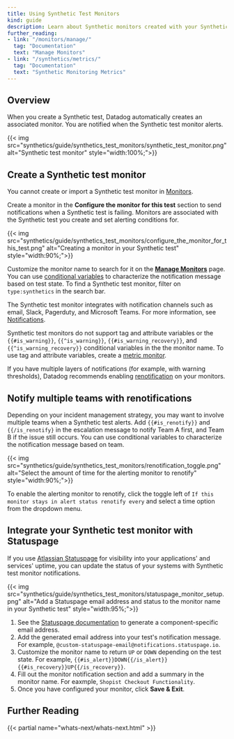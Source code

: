 ```yaml
---
title: Using Synthetic Test Monitors
kind: guide
description: Learn about Synthetic monitors created with your Synthetic tests. 
further_reading:
- link: "/monitors/manage/"
  tag: "Documentation"
  text: "Manage Monitors"
- link: "/synthetics/metrics/"
  tag: "Documentation"
  text: "Synthetic Monitoring Metrics"
---
```


## Overview

When you create a Synthetic test, Datadog automatically creates an associated monitor. You are notified when the Synthetic test monitor alerts.

{{< img src="synthetics/guide/synthetics_test_monitors/synthetic_test_monitor.png" alt="Synthetic test monitor" style="width:100%;">}}

## Create a Synthetic test monitor

<div class="alert alert-info">You cannot create or import a Synthetic test monitor in <a href="/monitors/create/">Monitors</a>.</div>

Create a monitor in the **Configure the monitor for this test** section to send notifications when a Synthetic test is failing. Monitors are associated with the Synthetic test you create and set alerting conditions for. 

{{< img src="synthetics/guide/synthetics_test_monitors/configure_the_monitor_for_this_test.png" alt="Creating a monitor in your Synthetic test" style="width:90%;">}}

Customize the monitor name to search for it on the [**Manage Monitors**][1] page. You can use [conditional variables][2] to characterize the notification message based on test state. To find a Synthetic test monitor, filter on `type:synthetics` in the search bar.

The Synthetic test monitor integrates with notification channels such as email, Slack, Pagerduty, and Microsoft Teams. For more information, see [Notifications][3].

Synthetic test monitors do not support tag and attribute variables or the `{{#is_warning}}`, `{{^is_warning}}`, `{{#is_warning_recovery}}`, and `{{^is_warning_recovery}}` conditional variables in the the monitor name. To use tag and attribute variables, create a [metric monitor][4].

If you have multiple layers of notifications (for example, with warning thresholds), Datadog recommends enabling [renotification][5] on your monitors.

## Notify multiple teams with renotifications

Depending on your incident management strategy, you may want to involve multiple teams when a Synthetic test alerts. Add `{{#is_renotify}}` and `{{/is_renotify}` in the escalation message to notify Team A first, and Team B if the issue still occurs. You can use conditional variables to characterize the notification message based on team. 

{{< img src="synthetics/guide/synthetics_test_monitors/renotification_toggle.png" alt="Select the amount of time for the alerting monitor to renotify" style="width:90%;">}}

To enable the alerting monitor to renotify, click the toggle left of `If this monitor stays in alert status renotify every` and select a time option from the dropdown menu.

## Integrate your Synthetic test monitor with Statuspage

If you use [Atlassian Statuspage][6] for visibility into your applications' and services' uptime, you can update the status of your systems with  Synthetic test monitor notifications.

{{< img src="synthetics/guide/synthetics_test_monitors/statuspage_monitor_setup.png" alt="Add a Statuspage email address and status to the monitor name in your Synthetic test" style="width:95%;">}}

1. See the [Statuspage documentation][7] to generate a component-specific email address.
2. Add the generated email address into your test's notification message. For example, `@custom-statuspage-email@notifications.statuspage.io`.
3. Customize the monitor name to return `UP` or `DOWN` depending on the test state. For example, `{{#is_alert}}DOWN{{/is_alert}}{{#is_recovery}}UP{{/is_recovery}}`.
4. Fill out the monitor notification section and add a summary in the monitor name. For eaxmple, `Shopist Checkout Functionality`.
5. Once you have configured your monitor, click **Save & Exit**.

## Further Reading

{{< partial name="whats-next/whats-next.html" >}}

[1]: /monitors/manage/
[2]: /monitors/notify/variables/?tab=is_alert#conditional-variables
[3]: /monitors/notify/#integrations/
[4]: /monitors/create/types/metric/
[5]: /monitors/notify/#renotify
[6]: https://support.atlassian.com/statuspage/
[7]: https://support.atlassian.com/statuspage/docs/get-started-with-email-automation/
